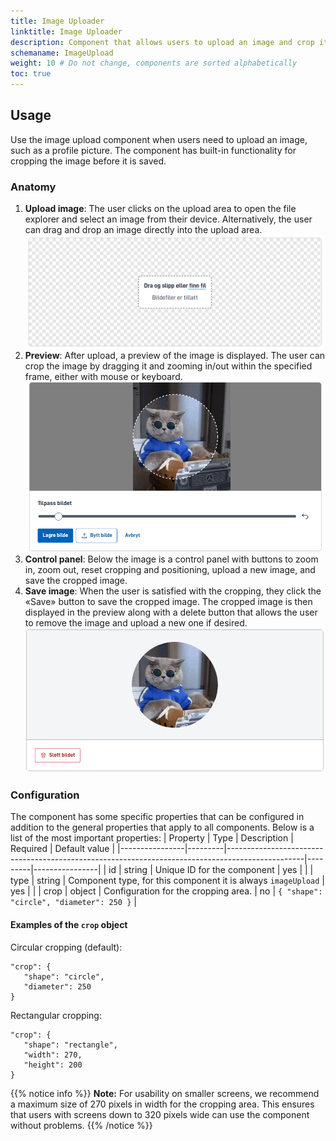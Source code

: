 ```yaml
---
title: Image Uploader
linktitle: Image Uploader
description: Component that allows users to upload an image and crop it before it is saved
schemaname: ImageUpload
weight: 10 # Do not change, components are sorted alphabetically
toc: true
---
```


## Usage

Use the image upload component when users need to upload an image, such as a profile picture. The component has built-in functionality for cropping the image before it is saved.

### Anatomy

1. **Upload image**: The user clicks on the upload area to open the file explorer and select an image from their device. Alternatively, the user can drag and drop an image directly into the upload area.
   ![Image upload anatomy](dropzone.png)
2. **Preview**: After upload, a preview of the image is displayed. The user can crop the image by dragging it and zooming in/out within the specified frame, either with mouse or keyboard.
   ![Image upload preview anatomy](imgPreview.png)
3. **Control panel**: Below the image is a control panel with buttons to zoom in, zoom out, reset cropping and positioning, upload a new image, and save the cropped image.
4. **Save image**: When the user is satisfied with the cropping, they click the «Save» button to save the cropped image. The cropped image is then displayed in the preview along with a delete button that allows the user to remove the image and upload a new one if desired.
   ![Image upload saved image anatomy](imgSaved.png)

### Configuration

The component has some specific properties that can be configured in addition to the general properties that apply to all components. Below is a list of the most important properties:
| Property | Type | Description | Required | Default value |
|----------------|---------|-------------------------------------------------------------------------------------------------|---------|----------------|
| id | string | Unique ID for the component | yes | |
| type | string | Component type, for this component it is always `imageUpload` | yes | |
| crop | object | Configuration for the cropping area. | no | `{ "shape": "circle", "diameter": 250 }` |

#### Examples of the `crop` object

Circular cropping (default):

```
"crop": {
   "shape": "circle",
   "diameter": 250
}
```

Rectangular cropping:

```
"crop": {
   "shape": "rectangle",
   "width": 270,
   "height": 200
}
```

{{% notice info %}}
**Note:** For usability on smaller screens, we recommend a maximum size of 270 pixels in width for the cropping area. This ensures that users with screens down to 320 pixels wide can use the component without problems.
{{% /notice %}}
